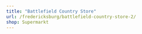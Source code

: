 ```yaml
---
title: "Battlefield Country Store"
url: /fredericksburg/battlefield-country-store-2/
shop: Supermarkt
---
```

